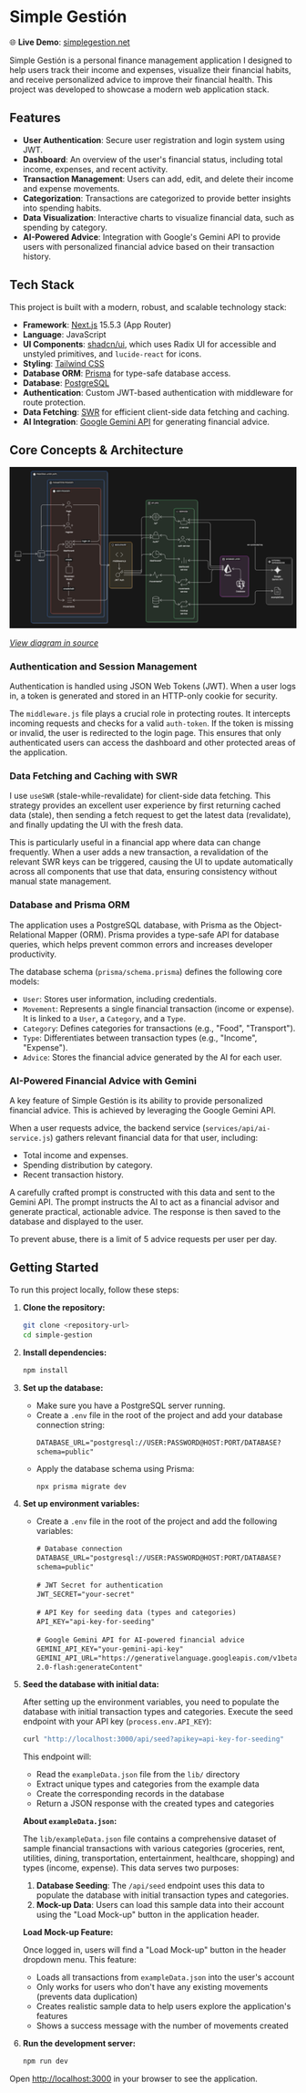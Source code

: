 # Simple Gestión

🌐 **Live Demo**: [simplegestion.net](https://simplegestion.net)

Simple Gestión is a personal finance management application I designed to help users track their income and expenses, visualize their financial habits, and receive personalized advice to improve their financial health. This project was developed to showcase a modern web application stack.

## Features

- **User Authentication**: Secure user registration and login system using JWT.
- **Dashboard**: An overview of the user's financial status, including total income, expenses, and recent activity.
- **Transaction Management**: Users can add, edit, and delete their income and expense movements.
- **Categorization**: Transactions are categorized to provide better insights into spending habits.
- **Data Visualization**: Interactive charts to visualize financial data, such as spending by category.
- **AI-Powered Advice**: Integration with Google's Gemini API to provide users with personalized financial advice based on their transaction history.

## Tech Stack

This project is built with a modern, robust, and scalable technology stack:

- **Framework**: [Next.js](https://nextjs.org/) 15.5.3 (App Router)
- **Language**: JavaScript
- **UI Components**: [shadcn/ui](https://ui.shadcn.com/), which uses Radix UI for accessible and unstyled primitives, and `lucide-react` for icons.
- **Styling**: [Tailwind CSS](https://tailwindcss.com/)
- **Database ORM**: [Prisma](https://www.prisma.io/) for type-safe database access.
- **Database**: [PostgreSQL](https://www.postgresql.org/)
- **Authentication**: Custom JWT-based authentication with middleware for route protection.
- **Data Fetching**: [SWR](https://swr.vercel.app/) for efficient client-side data fetching and caching.
- **AI Integration**: [Google Gemini API](https://ai.google.dev/) for generating financial advice.

## Core Concepts & Architecture

![Architecture Diagram](./diagram.jpg)

_[View diagram in source](./diagram.jpg)_

### Authentication and Session Management

Authentication is handled using JSON Web Tokens (JWT). When a user logs in, a token is generated and stored in an HTTP-only cookie for security.

The `middleware.js` file plays a crucial role in protecting routes. It intercepts incoming requests and checks for a valid `auth-token`. If the token is missing or invalid, the user is redirected to the login page. This ensures that only authenticated users can access the dashboard and other protected areas of the application.

### Data Fetching and Caching with SWR

I use `useSWR` (stale-while-revalidate) for client-side data fetching. This strategy provides an excellent user experience by first returning cached data (stale), then sending a fetch request to get the latest data (revalidate), and finally updating the UI with the fresh data.

This is particularly useful in a financial app where data can change frequently. When a user adds a new transaction, a revalidation of the relevant SWR keys can be triggered, causing the UI to update automatically across all components that use that data, ensuring consistency without manual state management.

### Database and Prisma ORM

The application uses a PostgreSQL database, with Prisma as the Object-Relational Mapper (ORM). Prisma provides a type-safe API for database queries, which helps prevent common errors and increases developer productivity.

The database schema (`prisma/schema.prisma`) defines the following core models:

- `User`: Stores user information, including credentials.
- `Movement`: Represents a single financial transaction (income or expense). It is linked to a `User`, a `Category`, and a `Type`.
- `Category`: Defines categories for transactions (e.g., "Food", "Transport").
- `Type`: Differentiates between transaction types (e.g., "Income", "Expense").
- `Advice`: Stores the financial advice generated by the AI for each user.

### AI-Powered Financial Advice with Gemini

A key feature of Simple Gestión is its ability to provide personalized financial advice. This is achieved by leveraging the Google Gemini API.

When a user requests advice, the backend service (`services/api/ai-service.js`) gathers relevant financial data for that user, including:

- Total income and expenses.
- Spending distribution by category.
- Recent transaction history.

A carefully crafted prompt is constructed with this data and sent to the Gemini API. The prompt instructs the AI to act as a financial advisor and generate practical, actionable advice. The response is then saved to the database and displayed to the user.

To prevent abuse, there is a limit of 5 advice requests per user per day.

## Getting Started

To run this project locally, follow these steps:

1.  **Clone the repository:**

    ```bash
    git clone <repository-url>
    cd simple-gestion
    ```

2.  **Install dependencies:**

    ```bash
    npm install
    ```

3.  **Set up the database:**

    - Make sure you have a PostgreSQL server running.
    - Create a `.env` file in the root of the project and add your database connection string:
      ```
      DATABASE_URL="postgresql://USER:PASSWORD@HOST:PORT/DATABASE?schema=public"
      ```
    - Apply the database schema using Prisma:
      ```bash
      npx prisma migrate dev
      ```

4.  **Set up environment variables:**

    - Create a `.env` file in the root of the project and add the following variables:

      ```
      # Database connection
      DATABASE_URL="postgresql://USER:PASSWORD@HOST:PORT/DATABASE?schema=public"

      # JWT Secret for authentication
      JWT_SECRET="your-secret"

      # API Key for seeding data (types and categories)
      API_KEY="api-key-for-seeding"

      # Google Gemini API for AI-powered financial advice
      GEMINI_API_KEY="your-gemini-api-key"
      GEMINI_API_URL="https://generativelanguage.googleapis.com/v1beta/models/gemini-2.0-flash:generateContent"
      ```

5.  **Seed the database with initial data:**

    After setting up the environment variables, you need to populate the database with initial transaction types and categories. Execute the seed endpoint with your API key (`process.env.API_KEY`):

    ```bash
    curl "http://localhost:3000/api/seed?apikey=api-key-for-seeding"
    ```

    This endpoint will:

    - Read the `exampleData.json` file from the `lib/` directory
    - Extract unique types and categories from the example data
    - Create the corresponding records in the database
    - Return a JSON response with the created types and categories

    **About `exampleData.json`:**

    The `lib/exampleData.json` file contains a comprehensive dataset of sample financial transactions with various categories (groceries, rent, utilities, dining, transportation, entertainment, healthcare, shopping) and types (income, expense). This data serves two purposes:

    1. **Database Seeding**: The `/api/seed` endpoint uses this data to populate the database with initial transaction types and categories.
    2. **Mock-up Data**: Users can load this sample data into their account using the "Load Mock-up" button in the application header.

    **Load Mock-up Feature:**

    Once logged in, users will find a "Load Mock-up" button in the header dropdown menu. This feature:

    - Loads all transactions from `exampleData.json` into the user's account
    - Only works for users who don't have any existing movements (prevents data duplication)
    - Creates realistic sample data to help users explore the application's features
    - Shows a success message with the number of movements created

6.  **Run the development server:**
    ```bash
    npm run dev
    ```

Open [http://localhost:3000](http://localhost:3000) in your browser to see the application.
